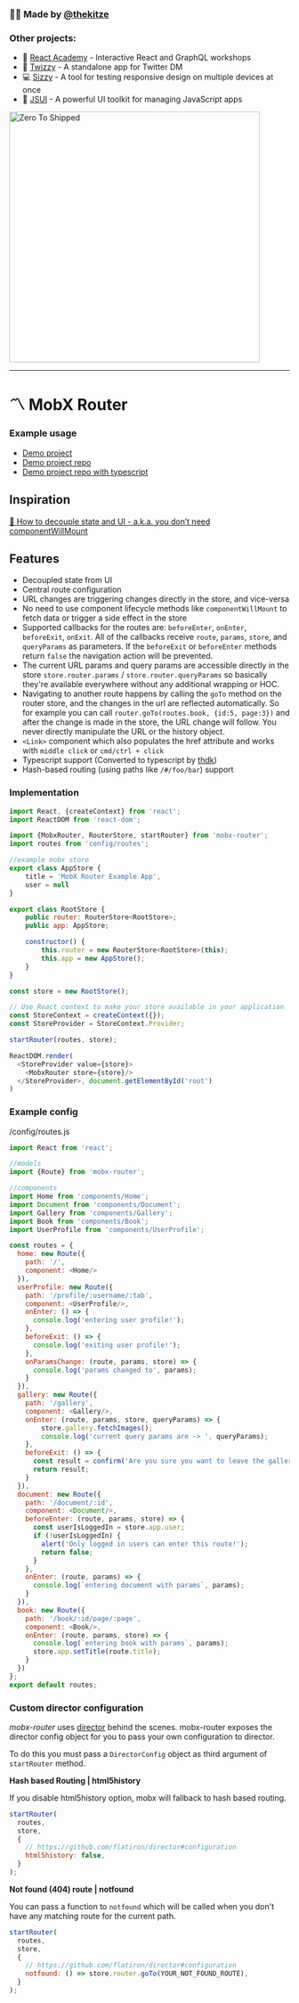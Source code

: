 ### 🙋‍♂️ Made by [@thekitze](https://twitter.com/thekitze)

### Other projects:
- 🏫 [React Academy](https://reactacademy.io) - Interactive React and GraphQL workshops
- 💌 [Twizzy](https://twizzy.app) - A standalone app for Twitter DM
- 💻 [Sizzy](https://sizzy.co) - A tool for testing responsive design on multiple devices at once
- 🤖 [JSUI](https://github.com/kitze/JSUI) - A powerful UI toolkit for managing JavaScript apps

<a href="https://zerotoshipped.com"><img style="width:450px" src="https://i.ibb.co/WKQPDv5/twitter-image.jpg" alt="Zero To Shipped"></a>

---

# 〽️ MobX Router

### Example usage
* [Demo project](http://mobx-router-example.netlify.com/)
* [Demo project repo](https://github.com/kitze/mobx-router-example)
* [Demo project repo with typescript](https://github.com/thdk/mobx-router-typescript-example)

## Inspiration
[📖 How to decouple state and UI - a.k.a. you don’t need componentWillMount](https://medium.com/@mweststrate/how-to-decouple-state-and-ui-a-k-a-you-dont-need-componentwillmount-cc90b787aa37#.k9tvf5nga)

## Features
- Decoupled state from UI
- Central route configuration
- URL changes are triggering changes directly in the store, and vice-versa
- No need to use component lifecycle methods like `componentWillMount` to fetch data or trigger a side effect in the store
- Supported callbacks for the routes are: `beforeEnter`, `onEnter`, `beforeExit`, `onExit`. All of the callbacks receive `route`, `params`, `store`, and `queryParams` as parameters. If the `beforeExit` or `beforeEnter` methods return `false` the navigation action will be prevented.
- The current URL params and query params are accessible directly in the store `store.router.params` / `store.router.queryParams` so basically they're available everywhere without any additional wrapping or HOC.
- Navigating to another route happens by calling the `goTo` method on the router store, and the changes in the url are reflected automatically. So for example you can call `router.goTo(routes.book, {id:5, page:3})` and after the change is made in the store, the URL change will follow. You never directly manipulate the URL or the history object.
- `<Link>` component which also populates the href attribute and works with `middle click` or `cmd/ctrl + click`
- Typescript support (Converted to typescript by [thdk](https://github.com/thdk))
- Hash-based routing (using paths like `/#/foo/bar`) support

### Implementation
```js
import React, {createContext} from 'react';
import ReactDOM from 'react-dom';

import {MobxRouter, RouterStore, startRouter} from 'mobx-router';
import routes from 'config/routes';

//example mobx store
export class AppStore {
    title = 'MobX Router Example App',
    user = null
}

export class RootStore {
    public router: RouterStore<RootStore>;
    public app: AppStore;

    constructor() {
        this.router = new RouterStore<RootStore>(this);
        this.app = new AppStore();
    }
}

const store = new RootStore();

// Use React context to make your store available in your application
const StoreContext = createContext({});
const StoreProvider = StoreContext.Provider;

startRouter(routes, store);

ReactDOM.render(
  <StoreProvider value={store}>
  	<MobxRouter store={store}/>
  </StoreProvider>, document.getElementById('root')
)
```

### Example config

/config/routes.js

```js
import React from 'react';

//models
import {Route} from 'mobx-router';

//components
import Home from 'components/Home';
import Document from 'components/Document';
import Gallery from 'components/Gallery';
import Book from 'components/Book';
import UserProfile from 'components/UserProfile';

const routes = {
  home: new Route({
    path: '/',
    component: <Home/>
  }),
  userProfile: new Route({
    path: '/profile/:username/:tab',
    component: <UserProfile/>,
    onEnter: () => {
      console.log('entering user profile!');
    },
    beforeExit: () => {
      console.log('exiting user profile!');
    },
    onParamsChange: (route, params, store) => {
      console.log('params changed to', params);
    }
  }),
  gallery: new Route({
    path: '/gallery',
    component: <Gallery/>,
    onEnter: (route, params, store, queryParams) => {
    	store.gallery.fetchImages();
    	console.log('current query params are -> ', queryParams);
    },
    beforeExit: () => {
      const result = confirm('Are you sure you want to leave the gallery?');
      return result;
    }
  }),
  document: new Route({
    path: '/document/:id',
    component: <Document/>,
    beforeEnter: (route, params, store) => {
      const userIsLoggedIn = store.app.user;
      if (!userIsLoggedIn) {
        alert('Only logged in users can enter this route!');
        return false;
      }
    },
    onEnter: (route, params) => {
      console.log(`entering document with params`, params);
    }
  }),
  book: new Route({
    path: '/book/:id/page/:page',
    component: <Book/>,
    onEnter: (route, params, store) => {
      console.log(`entering book with params`, params);
      store.app.setTitle(route.title);
    }
  })
};
export default routes;
```

### Custom director configuration

*mobx-router* uses [director](https://github.com/flatiron/director) behind the scenes. mobx-router exposes the director config object for you to pass your own configuration to director.

To do this you must pass a `DirectorConfig` object as third argument of `startRouter` method.

**Hash based Routing | html5history**

If you disable html5history option, mobx will fallback to hash based routing. 
```js
startRouter(
  routes, 
  store, 
  {
    // https://github.com/flatiron/director#configuration
    html5history: false,
  }
);
```

**Not found (404) route | notfound**

You can pass a function to `notfound` which will be called when you don't have any matching route for the current path.

```js
startRouter(
  routes, 
  store, 
  {
    // https://github.com/flatiron/director#configuration
    notfound: () => store.router.goTo(YOUR_NOT_FOUND_ROUTE),
  }
);
```
